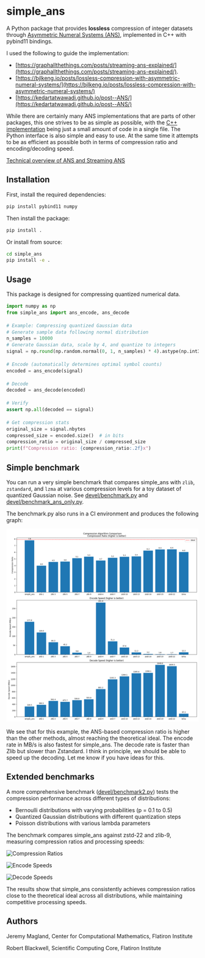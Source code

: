 # simple_ans

A Python package that provides **lossless** compression of integer datasets through [Asymmetric Numeral Systems (ANS)](https://ieeexplore.ieee.org/document/7170048), implemented in C++ with pybind11 bindings.

I used the following to guide the implementation:
* [https://graphallthethings.com/posts/streaming-ans-explained/](https://graphallthethings.com/posts/streaming-ans-explained/).
* [https://bjlkeng.io/posts/lossless-compression-with-asymmetric-numeral-systems/](https://bjlkeng.io/posts/lossless-compression-with-asymmetric-numeral-systems/)
* [https://kedartatwawadi.github.io/post--ANS/](https://kedartatwawadi.github.io/post--ANS/)

While there are certainly many ANS implementations that are parts of other packages, this one strives to be as simple as possible, with the [C++ implementation](./simple_ans/cpp) being just a small amount of code in a single file. The Python interface is also simple and easy to use. At the same time it attempts to be as efficient as possible both in terms of compression ratio and encoding/decoding speed.

[Technical overview of ANS and Streaming ANS](./doc/technical_overview.md)

## Installation

First, install the required dependencies:

```bash
pip install pybind11 numpy
```

Then install the package:

```bash
pip install .
```

Or install from source:

```bash
cd simple_ans
pip install -e .
```

## Usage

This package is designed for compressing quantized numerical data.

```python
import numpy as np
from simple_ans import ans_encode, ans_decode

# Example: Compressing quantized Gaussian data
# Generate sample data following normal distribution
n_samples = 10000
# Generate Gaussian data, scale by 4, and quantize to integers
signal = np.round(np.random.normal(0, 1, n_samples) * 4).astype(np.int32)

# Encode (automatically determines optimal symbol counts)
encoded = ans_encode(signal)

# Decode
decoded = ans_decode(encoded)

# Verify
assert np.all(decoded == signal)

# Get compression stats
original_size = signal.nbytes
compressed_size = encoded.size()  # in bits
compression_ratio = original_size / compressed_size
print(f"Compression ratio: {compression_ratio:.2f}x")
```

## Simple benchmark

You can run a very simple benchmark that compares simple_ans with `zlib`, `zstandard`, and `lzma` at various compression levels for a toy dataset of quantized Gaussian noise. See [devel/benchmark.py](./devel/benchmark.py) and [devel/benchmark_ans_only.py](./devel/benchmark_ans_only.py).

The benchmark.py also runs in a CI environment and produces the following graph:

![Benchmark](https://github.com/magland/simple_ans/blob/benchmark-results/benchmark-results/benchmark.png?raw=true)

We see that for this example, the ANS-based compression ratio is higher than the other methods, almost reaching the theoretical ideal. The encode rate in MB/s is also fastest for simple_ans. The decode rate is faster than Zlib but slower than Zstandard. I think in principle, we should be able to speed up the decoding. Let me know if you have ideas for this.

## Extended benchmarks

A more comprehensive benchmark ([devel/benchmark2.py](./devel/benchmark2.py)) tests the compression performance across different types of distributions:

* Bernoulli distributions with varying probabilities (p = 0.1 to 0.5)
* Quantized Gaussian distributions with different quantization steps
* Poisson distributions with various lambda parameters

The benchmark compares simple_ans against zstd-22 and zlib-9, measuring compression ratios and processing speeds:

![Compression Ratios](https://github.com/magland/simple_ans/blob/benchmark-results/benchmark-results/benchmark2_compression_ratio.png?raw=true)

![Encode Speeds](https://github.com/magland/simple_ans/blob/benchmark-results/benchmark-results/benchmark2_encode_rate.png?raw=true)

![Decode Speeds](https://github.com/magland/simple_ans/blob/benchmark-results/benchmark-results/benchmark2_decode_rate.png?raw=true)

The results show that simple_ans consistently achieves compression ratios close to the theoretical ideal across all distributions, while maintaining competitive processing speeds.

## Authors

Jeremy Magland, Center for Computational Mathematics, Flatiron Institute

Robert Blackwell, Scientific Computing Core, Flatiron Institute
